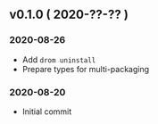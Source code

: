 
## v0.1.0 ( 2020-??-?? )

### 2020-08-26

* Add `drom uninstall`
* Prepare types for multi-packaging

### 2020-08-20 

* Initial commit

